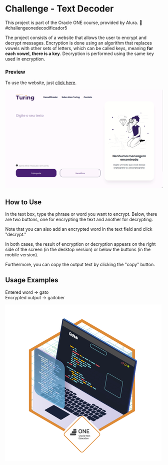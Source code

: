 # Challenge - Text Decoder

This project is part of the Oracle ONE course, provided by Alura. 🤘 #challengeonedecodificador5

The project consists of a website that allows the user to encrypt and decrypt messages. Encryption is done using an algorithm that replaces vowels with other sets of letters, which can be called keys, meaning **for each vowel, there is a key**. Decryption is performed using the same key used in encryption.

### Preview

To use the website, just [click here](https://oihenrique.github.io/Decodificador-de-texto/).

![](assets/screenshots/runningProjectDecodificador.gif)

## How to Use

In the text box, type the phrase or word you want to encrypt. Below, there are two buttons, one for encrypting the text and another for decrypting.

Note that you can also add an encrypted word in the text field and click "decrypt."

In both cases, the result of encryption or decryption appears on the right side of the screen (in the desktop version) or below the buttons (in the mobile version).

Furthermore, you can copy the output text by clicking the "copy" button.

## Usage Examples

Entered word -> gato<br>
Encrypted output -> gaitober


![badge](assets/screenshots/decodificador_de_texto_badge.png)